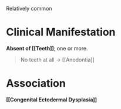 Relatively common

# Clinical Manifestation
**Absent of [[Teeth]]**; one or more.
> No teeth at all -> [[Anodontia]]

# Association
**[[Congenital Ectodermal Dysplasia]]**